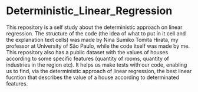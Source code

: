 # Deterministic_Linear_Regression
This repository is a self study about the deterministic approach on linear regression. The structure of the code (the idea of what to put in it cell and the explanation text cells) was made by Nina Sumiko Tomita Hirata, my professor at University of São Paulo, while the code itself was made by me.
This repository also has a public dataset with the values of houses according to some specific features (quantity of rooms, quantity of industries in the region etc). It helps us make tests with our code, enabling us to find, via the deterministic approach of linear regression, the best linear fucntion that describes the value of a house according to determinated features. 
